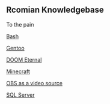 ## Rcomian Knowledgebase

To the pain

[Bash](gentoo/bash.md)

[Gentoo](gentoo/index.md)

[DOOM Eternal](gentoo/doom.md)

[Minecraft](gentoo/minecraft.md)

[OBS as a video source](gentoo/obs-loopback.md)

[SQL Server](sql/index.md)

<!-- [Nihilism](nihilism/index.md) -->
